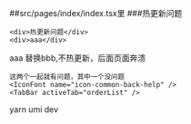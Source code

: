 ##src/pages/index/index.tsx里
###热更新问题

```
<div>热更新问题</div>
<div>aaa</div>
```
aaa 替换bbb,不热更新，后面页面奔溃


```
这两个一起就有问题，其中一个没问题
<IconFont name="icon-common-back-help" />
<TabBar activeTab="orderList" />
```


yarn umi dev
